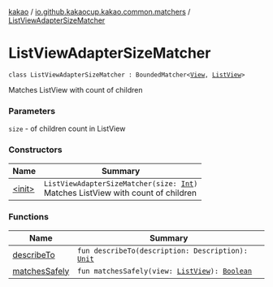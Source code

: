 [kakao](../../index.md) / [io.github.kakaocup.kakao.common.matchers](../index.md) / [ListViewAdapterSizeMatcher](./index.md)

# ListViewAdapterSizeMatcher

`class ListViewAdapterSizeMatcher : BoundedMatcher<`[`View`](https://developer.android.com/reference/android/view/View.html)`, `[`ListView`](https://developer.android.com/reference/android/widget/ListView.html)`>`

Matches ListView with count of children

### Parameters

`size` - of children count in ListView

### Constructors

| Name | Summary |
|---|---|
| [&lt;init&gt;](-init-.md) | `ListViewAdapterSizeMatcher(size: `[`Int`](https://kotlinlang.org/api/latest/jvm/stdlib/kotlin/-int/index.html)`)`<br>Matches ListView with count of children |

### Functions

| Name | Summary |
|---|---|
| [describeTo](describe-to.md) | `fun describeTo(description: Description): `[`Unit`](https://kotlinlang.org/api/latest/jvm/stdlib/kotlin/-unit/index.html) |
| [matchesSafely](matches-safely.md) | `fun matchesSafely(view: `[`ListView`](https://developer.android.com/reference/android/widget/ListView.html)`): `[`Boolean`](https://kotlinlang.org/api/latest/jvm/stdlib/kotlin/-boolean/index.html) |
